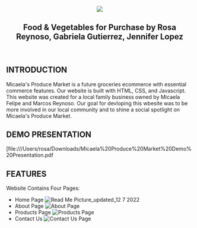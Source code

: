 <p align="center">
  <img src="https://user-images.githubusercontent.com/89892415/206354176-66b96dd8-7ac6-4b7e-80a1-f244a124e847.png"/>
</p>


<p align="center">
   <h2 align="center">Food & Vegetables for Purchase by Rosa Reynoso, Gabriela Gutierrez, Jennifer Lopez</h2>
										 </p>
<p>&nbsp;&nbsp;&nbsp;&nbsp;&nbsp;&nbsp;</p>

## INTRODUCTION
Micaela's Produce Market is a future groceries ecommerce with essential commerce features. Our website is built with HTML, CSS, and Javascript. This website was created for a local family business owned by Micaela Felipe and Marcos Reynoso. Our goal for devloping this wbesite was to be more involved in our local community and to shine a social spotlight on Micaela's Produce Market.

## DEMO PRESENTATION
[file:///Users/rosa/Downloads/Micaela%20Produce%20Market%20Demo%20Presentation.pdf


## FEATURES
Website Contains Four Pages:
- Home Page
![Read Me Picture_updated_12 7 2022](https://user-images.githubusercontent.com/89892415/206359253-d0ec41f3-79c6-4cb2-b4a4-65b820ba41ef.jpg)
- About Page
![About Page](https://user-images.githubusercontent.com/89892415/206359831-836dcc06-321d-4631-aca9-4ef5ebc006a0.jpg)
- Products Page
![Products Page](https://user-images.githubusercontent.com/89892415/206376521-37384ca8-8b35-42a9-9509-ae13c8375d32.jpg)
- Contact Us
![Contact Us Page](https://user-images.githubusercontent.com/89892415/206359898-00a07cef-c22b-4ea7-a61b-17acf91e46fd.jpg)
